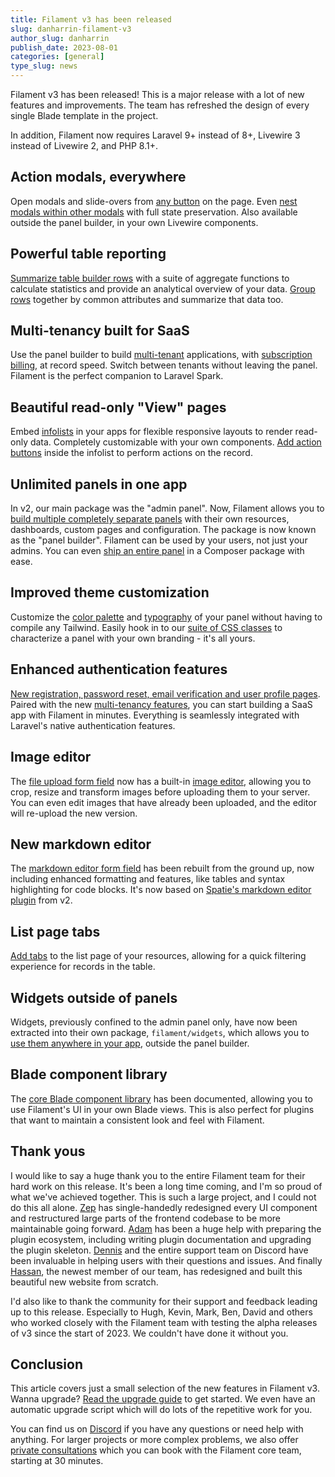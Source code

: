 ```yaml
---
title: Filament v3 has been released
slug: danharrin-filament-v3
author_slug: danharrin
publish_date: 2023-08-01
categories: [general]
type_slug: news
---
```


Filament v3 has been released! This is a major release with a lot of new features and improvements. The team has refreshed the design of every single Blade template in the project.

In addition, Filament now requires Laravel 9+ instead of 8+, Livewire 3 instead of Livewire 2, and PHP 8.1+.

## Action modals, everywhere

Open modals and slide-overs from [any button](/docs/3.x/actions/adding-an-action-to-a-livewire-component) on the page. Even [nest modals within other modals](/docs/3.x/actions/modals#opening-another-modal-from-an-extra-footer-action) with full state preservation. Also available outside the panel builder, in your own Livewire components.

## Powerful table reporting

[Summarize table builder rows](/docs/3.x/tables/summaries) with a suite of aggregate functions to calculate statistics and provide an analytical overview of your data. [Group rows](/docs/3.x/tables/grouping) together by common attributes and summarize that data too.

## Multi-tenancy built for SaaS

Use the panel builder to build [multi-tenant](/docs/3.x/panels/tenancy) applications, with [subscription billing](/docs/3.x/panels/tenancy#billing), at record speed. Switch between tenants without leaving the panel. Filament is the perfect companion to Laravel Spark.

## Beautiful read-only "View" pages

Embed [infolists](/docs/3.x/infolists/getting-started) in your apps for flexible responsive layouts to render read-only data. Completely customizable with your own components. [Add action buttons](/docs/3.x/infolists/actions) inside the infolist to perform actions on the record.

## Unlimited panels in one app

In v2, our main package was the "admin panel". Now, Filament allows you to [build multiple completely separate panels](/docs/3.x/panels/configuration#introducing-panels) with their own resources, dashboards, custom pages and configuration. The package is now known as the "panel builder". Filament can be used by your users, not just your admins. You can even [ship an entire panel](/docs/3.x/panels/plugins#distributing-a-panel-in-a-plugin) in a Composer package with ease.

## Improved theme customization

Customize the [color palette](/docs/3.x/panels/themes#changing-the-colors) and [typography](/docs/3.x/panels/themes#changing-the-font) of your panel without having to compile any Tailwind. Easily hook in to our [suite of CSS classes](/docs/3.x/support/style-customization) to characterize a panel with your own branding - it's all yours.

## Enhanced authentication features

[New registration, password reset, email verification and user profile pages](/docs/3.x/panels/users#authentication-features). Paired with the new [multi-tenancy features](#multi-tenancy-built-for-saas), you can start building a SaaS app with Filament in minutes. Everything is seamlessly integrated with Laravel's native authentication features.

## Image editor

The [file upload form field](/docs/3.x/forms/fields/file-upload) now has a built-in [image editor](/docs/3.x/forms/fields/file-upload#image-editor), allowing you to crop, resize and transform images before uploading them to your server. You can even edit images that have already been uploaded, and the editor will re-upload the new version.

## New markdown editor

The [markdown editor form field](/docs/3.x/forms/fields/markdown-editor) has been rebuilt from the ground up, now including enhanced formatting and features, like tables and syntax highlighting for code blocks. It's now based on [Spatie's markdown editor plugin](https://github.com/spatie/filament-markdown-editor) from v2.

## List page tabs

[Add tabs](/docs/3.x/panels/resources/listing-records#using-tabs-to-filter-the-records) to the list page of your resources, allowing for a quick filtering experience for records in the table.

## Widgets outside of panels

Widgets, previously confined to the admin panel only, have now been extracted into their own package, `filament/widgets`, which allows you to [use them anywhere in your app](/docs/3.x/widgets/adding-a-widget-to-a-blade-view), outside the panel builder.

## Blade component library

The [core Blade component library](/docs/3.x/support/blade-components/overview) has been documented, allowing you to use Filament's UI in your own Blade views. This is also perfect for plugins that want to maintain a consistent look and feel with Filament.

## Thank yous

I would like to say a huge thank you to the entire Filament team for their hard work on this release. It's been a long time coming, and I'm so proud of what we've achieved together. This is such a large project, and I could not do this all alone. [Zep](https://twitter.com/zepfietje) has single-handedly redesigned every UI component and restructured large parts of the frontend codebase to be more maintainable going forward. [Adam](https://twitter.com/awcodes1) has been a huge help with preparing the plugin ecosystem, including writing plugin documentation and upgrading the plugin skeleton. [Dennis](https://phpc.social/@denniskoch) and the entire support team on Discord have been invaluable in helping users with their questions and issues. And finally [Hassan](https://twitter.com/HassanZahirnia), the newest member of our team, has redesigned and built this beautiful new website from scratch.

I'd also like to thank the community for their support and feedback leading up to this release. Especially to Hugh, Kevin, Mark, Ben, David and others who worked closely with the Filament team with testing the alpha releases of v3 since the start of 2023. We couldn't have done it without you.

## Conclusion

This article covers just a small selection of the new features in Filament v3. Wanna upgrade? [Read the upgrade guide](/docs/3.x/panels/upgrade-guide) to get started. We even have an automatic upgrade script which will do lots of the repetitive work for you.

You can find us on [Discord](/discord) if you have any questions or need help with anything. For larger projects or more complex problems, we also offer [private consultations](/consulting) which you can book with the Filament core team, starting at 30 minutes. 
